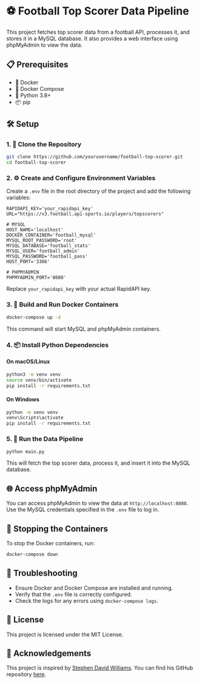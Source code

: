 # ⚽ Football Top Scorer Data Pipeline

This project fetches top scorer data from a football API, processes it, and stores it in a MySQL database. It also provides a web interface using phpMyAdmin to view the data.

## 📋 Prerequisites

- 🐳 Docker
- 🐳 Docker Compose
- 🐍 Python 3.8+
- 📦 pip

## 🛠️ Setup

### 1. 📂 Clone the Repository

```sh
git clone https://github.com/yourusername/football-top-scorer.git
cd football-top-scorer
```

### 2. ⚙️ Create and Configure Environment Variables

Create a `.env` file in the root directory of the project and add the following variables:

```properties
RAPIDAPI_KEY='your_rapidapi_key'
URL="https://v3.football.api-sports.io/players/topscorers"

# MYSQL
HOST_NAME='localhost'
DOCKER_CONTAINER='football_mysql'
MYSQL_ROOT_PASSWORD='root'
MYSQL_DATABASE='football_stats'
MYSQL_USER='football_admin'
MYSQL_PASSWORD='football_pass'
HOST_PORT='3306'

# PHPMYADMIN
PHPMYADMIN_PORT='8080'
```

Replace `your_rapidapi_key` with your actual RapidAPI key.

### 3. 🐳 Build and Run Docker Containers

```sh
docker-compose up -d
```

This command will start MySQL and phpMyAdmin containers.

### 4. 📦 Install Python Dependencies

#### On macOS/Linux

```sh
python3 -m venv venv
source venv/bin/activate
pip install -r requirements.txt
```

#### On Windows

```sh
python -m venv venv
venv\Scripts\activate
pip install -r requirements.txt
```

### 5. 🚀 Run the Data Pipeline

```sh
python main.py
```

This will fetch the top scorer data, process it, and insert it into the MySQL database.

## 🌐 Access phpMyAdmin

You can access phpMyAdmin to view the data at `http://localhost:8080`. Use the MySQL credentials specified in the `.env` file to log in.

## 🛑 Stopping the Containers

To stop the Docker containers, run:

```sh
docker-compose down
```

## 🐞 Troubleshooting

- Ensure Docker and Docker Compose are installed and running.
- Verify that the `.env` file is correctly configured.
- Check the logs for any errors using `docker-compose logs`.

## 📜 License

This project is licensed under the MIT License.

## 🙏 Acknowledgements

This project is inspired by [Stephen David Williams](https://stephendavidwilliams.com/rest-api-to-mysql-database-using-python#heading-preface). You can find his GitHub repository [here](https://github.com/sdw-online/code_examples_library/blob/7ac1366aefa3c551290a46291897e4fc7ba56261/python/articles/rest_api__to_mysql/demo.py).